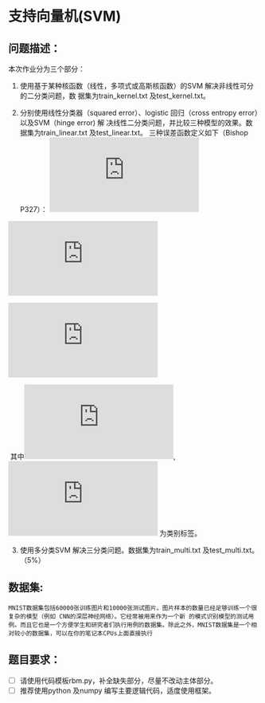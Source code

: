 

# 支持向量机(SVM)



## 问题描述：

本次作业分为三个部分：

1. 使用基于某种核函数（线性，多项式或高斯核函数）的SVM 解决非线性可分的二分类问题，数
  据集为train_kernel.txt 及test_kernel.txt。

2. 分别使用线性分类器（squared error）、logistic 回归（cross entropy error）以及SVM（hinge error) 解
  决线性二分类问题，并比较三种模型的效果。数据集为train_linear.txt 及test_linear.txt。
  三种误差函数定义如下（Bishop P327）：
![image](http://latex.codecogs.com/gif.latex?E_%7Blinear%7D%3D%5Csum_%7Bn%3D1%7D%5E%7BN%7D%28y_%7Bn%7D%20-t_%7Bn%7D%29%5E%7B2%7D&plus;%5Clambda%20%5Cleft%20%5C%7C%20%5Cmathbf%7Bw%7D%20%5Cright%20%5C%7C%5E%7B2%7D)  

![image](http://latex.codecogs.com/gif.latex?E_%7Blogistic%7D%3D%5Csum_%7Bn%3D1%7D%5E%7BN%7Dlog%281&plus;exp%28-y_%7Bn%7Dt_%7Bn%7D%29%29%20&plus;%20%5Clambda%5Cleft%20%5C%7C%20%5Cmathbf%7Bw%7D%20%5Cright%20%5C%7C%5E%7B2%7D) 

![image](http://latex.codecogs.com/gif.latex?E_%7BSVM%7D%3D%5Csum_%7Bn%3D1%7D%5E%7BN%7D%5B1-y_%7Bn%7Dt_%7Bn%7D%5D&plus;%5Clambda%20%5Cleft%20%5C%7C%20%5Cmathbf%7Bw%7D%20%5Cright%20%5C%7C%5E%7B2%7D)


  ​
  其中![image](http://latex.codecogs.com/gif.latex?y_%7Bn%7D%3D%5Cmathbf%7Bw%7D%5E%7BT%7Dx_%7Bn%7D&plus;b),![image](http://latex.codecogs.com/gif.latex?t_%7Bn%7D) 为类别标签。

3. 使用多分类SVM 解决三分类问题。数据集为train_multi.txt 及test_multi.txt。（5%）





## 数据集: 

 	MNIST数据集包括60000张训练图片和10000张测试图片。图片样本的数量已经足够训练一个很复杂的模型（例如 CNN的深层神经网络）。它经常被用来作为一个新 的模式识别模型的测试用例。而且它也是一个方便学生和研究者们执行用例的数据集。除此之外，MNIST数据集是一个相对较小的数据集，可以在你的笔记本CPUs上面直接执行





## 题目要求： 

- [ ] 请使用代码模板rbm.py，补全缺失部分，尽量不改动主体部分。
- [ ] 推荐使用python 及numpy 编写主要逻辑代码，适度使用框架。
